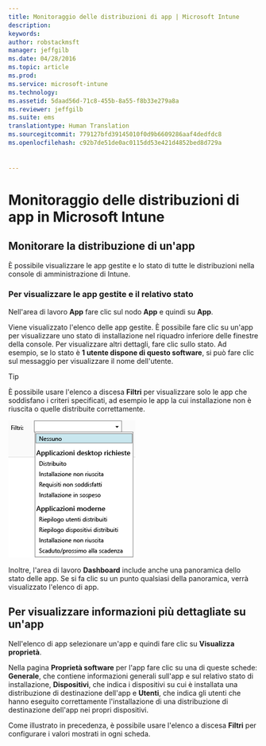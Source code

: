 ```yaml
---
title: Monitoraggio delle distribuzioni di app | Microsoft Intune
description: 
keywords: 
author: robstackmsft
manager: jeffgilb
ms.date: 04/28/2016
ms.topic: article
ms.prod: 
ms.service: microsoft-intune
ms.technology: 
ms.assetid: 5daad56d-71c8-455b-8a55-f8b33e279a8a
ms.reviewer: jeffgilb
ms.suite: ems
translationtype: Human Translation
ms.sourcegitcommit: 779127bfd39145010f0d9b6609286aaf4dedfdc8
ms.openlocfilehash: c92b7de51de0ac0115dd53e421d4852bed8d729a


---
```



# Monitoraggio delle distribuzioni di app in Microsoft Intune

## Monitorare la distribuzione di un'app
È possibile visualizzare le app gestite e lo stato di tutte le distribuzioni nella console di amministrazione di Intune.

### Per visualizzare le app gestite e il relativo stato
Nell'area di lavoro **App** fare clic sul nodo **App** e quindi su **App**.

Viene visualizzato l'elenco delle app gestite. È possibile fare clic su un'app per visualizzare uno stato di installazione nel riquadro inferiore delle finestre della console. Per visualizzare altri dettagli, fare clic sullo stato. Ad esempio, se lo stato è **1 utente dispone di questo software**, si può fare clic sul messaggio per visualizzare il nome dell'utente.

> [!TIP]
> È possibile usare l'elenco a discesa **Filtri** per visualizzare solo le app che soddisfano i criteri specificati, ad esempio le app la cui installazione non è riuscita o quelle distribuite correttamente.
> 
> ![Esempio di filtri per app](./media/app-filters.png)

Inoltre, l'area di lavoro **Dashboard** include anche una panoramica dello stato delle app. Se si fa clic su un punto qualsiasi della panoramica, verrà visualizzato l'elenco di app.

## Per visualizzare informazioni più dettagliate su un'app
Nell'elenco di app selezionare un'app e quindi fare clic su **Visualizza proprietà**.

Nella pagina **Proprietà software** per l'app fare clic su una di queste schede: **Generale**, che contiene informazioni generali sull'app e sul relativo stato di installazione, **Dispositivi**, che indica i dispositivi su cui è installata una distribuzione di destinazione dell'app e **Utenti**, che indica gli utenti che hanno eseguito correttamente l'installazione di una distribuzione di destinazione dell'app nei propri dispositivi.

Come illustrato in precedenza, è possibile usare l'elenco a discesa **Filtri** per configurare i valori mostrati in ogni scheda.






<!--HONumber=Jun16_HO4-->


